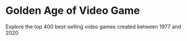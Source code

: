 # Golden Age of Video Game
 Explore the top 400 best-selling video games created between 1977 and 2020

